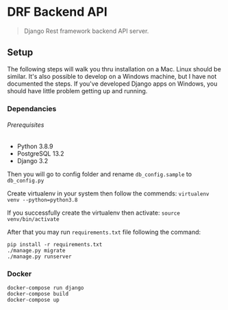 # DRF Backend API
> Django Rest framework backend API server.

## Setup

The following steps will walk you thru installation on a Mac. Linux should be similar.
It's also possible to develop on a Windows machine, but I have not documented the steps.
If you've developed Django apps on Windows, you should have little problem getting
up and running.

### Dependancies
###### Prerequisites

- Python 3.8.9 
- PostgreSQL 13.2
- Django 3.2

Then you will go to config folder and rename `db_config.sample` to `db_config.py`

Create virtualenv in your system then follow the commends:
```` virtualenv venv --python=python3.8 ````

If you successfully create the virtualenv then activate:
```source venv/bin/activate```


After that you may run `requirements.txt` file following the command:
```angular2html
pip install -r requirements.txt
./manage.py migrate
./manage.py runserver
```

### Docker
```base
docker-compose run django
docker-compose build
docker-compose up
```
